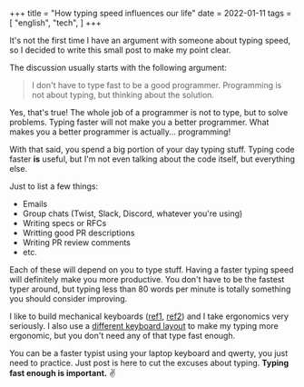 +++
title = "How typing speed influences our life"
date = 2022-01-11
tags = [
    "english",
    "tech",
]
+++

It's not the first time I have an argument with someone about typing speed, so I
decided to write this small post to make my point clear.

The discussion usually starts with the following argument:

> I don't have to type fast to be a good programmer. Programming is not about
> typing, but thinking about the solution.

Yes, that's true! The whole job of a programmer is not to type, but to solve
problems. Typing faster will not make you a better programmer. What makes you a
better programmer is actually... programming!

With that said, you spend a big portion of your day typing stuff. Typing code
faster **is** useful, but I'm not even talking about the code itself, but
everything else.

Just to list a few things:

- Emails
- Group chats (Twist, Slack, Discord, whatever you're using)
- Writing specs or RFCs
- Writting good PR descriptions
- Writing PR review comments
- etc.

Each of these will depend on you to type stuff. Having a faster typing speed
will definitely make you more productive. You don't have to be the fastest typer
around, but typing less than 80 words per minute is totally something you should
consider improving.

I like to build mechanical keyboards ([ref1](/iris), [ref2](/series/dactyl)) and
I take ergonomics very seriously. I also use a [different keyboard
layout](/colemak-experience) to make my typing more ergonomic, but you don't
need any of that type fast enough.

You can be a faster typist using your laptop keyboard and qwerty, you just need
to practice. Just post is here to cut the excuses about typing. **Typing fast
enough is important.** ✌️

